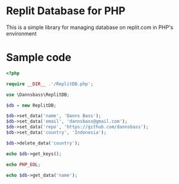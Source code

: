 # Replit Database for PHP

This is a simple library for managing database on replit.com in PHP's environment

# Sample code

```php
<?php 

require __DIR__ .'/ReplitDB.php';

use \Dannsbass\ReplitDB;

$db = new ReplitDB;

$db->set_data('name', 'Danns Bass');
$db->set_data('email', 'dannsbass@gmail.com');
$db->set_data('repo', 'https://github.com/dannsbass');
$db->set_data('country', 'Indonesia');

$db->delete_data('country');

echo $db->get_keys();

echo PHP_EOL;

echo $db->get_data('name');
```